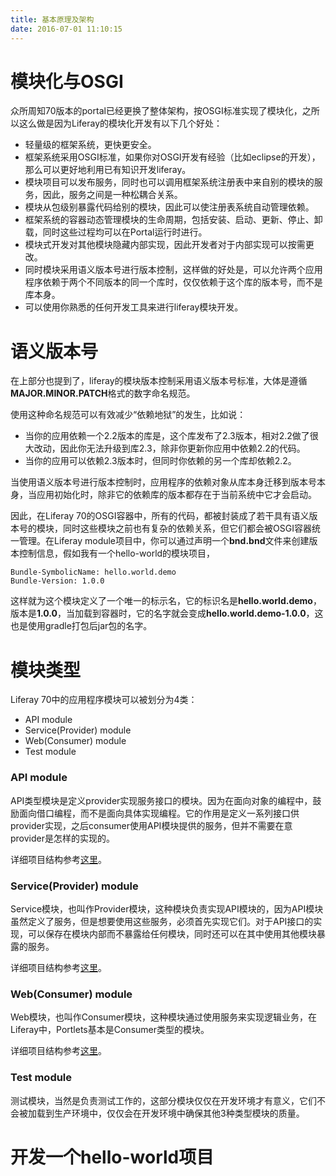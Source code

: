 ```yaml
---
title: 基本原理及架构
date: 2016-07-01 11:10:15
---
```

# 模块化与OSGI
众所周知70版本的portal已经更换了整体架构，按OSGI标准实现了模块化，之所以这么做是因为Liferay的模块化开发有以下几个好处：
* 轻量级的框架系统，更快更安全。
* 框架系统采用OSGI标准，如果你对OSGI开发有经验（比如eclipse的开发），那么可以更好地利用已有知识开发liferay。
* 模块项目可以发布服务，同时也可以调用框架系统注册表中来自别的模块的服务，因此，服务之间是一种松耦合关系。
* 模块从包级别暴露代码给别的模块，因此可以使注册表系统自动管理依赖。
* 框架系统的容器动态管理模块的生命周期，包括安装、启动、更新、停止、卸载，同时这些过程均可以在Portal运行时进行。
* 模块式开发对其他模块隐藏内部实现，因此开发者对于内部实现可以按需更改。
* 同时模块采用语义版本号进行版本控制，这样做的好处是，可以允许两个应用程序依赖于两个不同版本的同一个库时，仅仅依赖于这个库的版本号，而不是库本身。
* 可以使用你熟悉的任何开发工具来进行liferay模块开发。

# 语义版本号
在上部分也提到了，liferay的模块版本控制采用语义版本号标准，大体是遵循**MAJOR.MINOR.PATCH**格式的数字命名规范。

使用这种命名规范可以有效减少“依赖地狱”的发生，比如说：
* 当你的应用依赖一个2.2版本的库是，这个库发布了2.3版本，相对2.2做了很大改动，因此你无法升级到库2.3，除非你更新你应用中依赖2.2的代码。
* 当你的应用可以依赖2.3版本时，但同时你依赖的另一个库却依赖2.2。

当使用语义版本号进行版本控制时，应用程序的依赖对象从库本身迁移到版本号本身，当应用初始化时，除非它的依赖库的版本都存在于当前系统中它才会启动。

因此，在Liferay 70的OSGI容器中，所有的代码，都被封装成了若干具有语义版本号的模块，同时这些模块之前也有复杂的依赖关系，但它们都会被OSGI容器统一管理。在Liferay module项目中，你可以通过声明一个**bnd.bnd**文件来创建版本控制信息，假如我有一个hello-world的模块项目，

```
Bundle-SymbolicName: hello.world.demo
Bundle-Version: 1.0.0
```
这样就为这个模块定义了一个唯一的标示名，它的标识名是**hello.world.demo**，版本是**1.0.0**，当加载到容器时，它的名字就会变成**hello.world.demo-1.0.0**，这也是使用gradle打包后jar包的名字。

# 模块类型
Liferay 70中的应用程序模块可以被划分为4类：
* API module
* Service(Provider) module
* Web(Consumer) module
* Test module

### API module
API类型模块是定义provider实现服务接口的模块。因为在面向对象的编程中，鼓励面向借口编程，而不是面向具体实现编程。它的作用是定义一系列接口供provider实现，之后consumer使用API模块提供的服务，但并不需要在意provider是怎样的实现的。

详细项目结构参考[这里](https://dev.liferay.com/develop/tutorials/-/knowledge_base/7-0/osgi-and-modularity#api)。

### Service(Provider) module
Service模块，也叫作Provider模块，这种模块负责实现API模块的，因为API模块虽然定义了服务，但是想要使用这些服务，必须首先实现它们。对于API接口的实现，可以保存在模块内部而不暴露给任何模块，同时还可以在其中使用其他模块暴露的服务。

详细项目结构参考[这里](https://dev.liferay.com/develop/tutorials/-/knowledge_base/7-0/osgi-and-modularity#provider)。

### Web(Consumer) module
Web模块，也叫作Consumer模块，这种模块通过使用服务来实现逻辑业务，在Liferay中，Portlets基本是Consumer类型的模块。

详细项目结构参考[这里](https://dev.liferay.com/develop/tutorials/-/knowledge_base/7-0/osgi-and-modularity#consumer)。

### Test module
测试模块，当然是负责测试工作的，这部分模块仅仅在开发环境才有意义，它们不会被加载到生产环境中，仅仅会在开发环境中确保其他3种类型模块的质量。

# 开发一个hello-world项目
